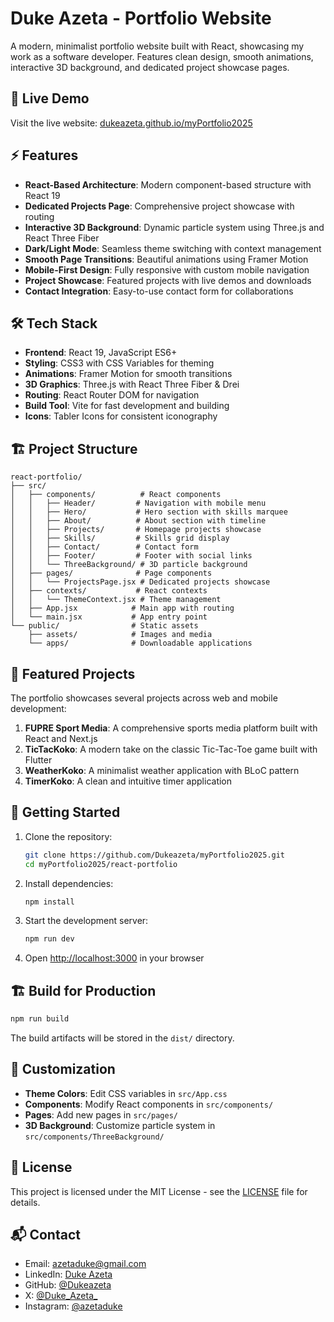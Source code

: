 # Duke Azeta - Portfolio Website

A modern, minimalist portfolio website built with React, showcasing my work as a software developer. Features clean design, smooth animations, interactive 3D background, and dedicated project showcase pages.

## 🌟 Live Demo

Visit the live website: [dukeazeta.github.io/myPortfolio2025](https://dukeazeta.github.io/myPortfolio2025)

## ⚡ Features

- **React-Based Architecture**: Modern component-based structure with React 19
- **Dedicated Projects Page**: Comprehensive project showcase with routing
- **Interactive 3D Background**: Dynamic particle system using Three.js and React Three Fiber
- **Dark/Light Mode**: Seamless theme switching with context management
- **Smooth Page Transitions**: Beautiful animations using Framer Motion
- **Mobile-First Design**: Fully responsive with custom mobile navigation
- **Project Showcase**: Featured projects with live demos and downloads
- **Contact Integration**: Easy-to-use contact form for collaborations

## 🛠️ Tech Stack

- **Frontend**: React 19, JavaScript ES6+
- **Styling**: CSS3 with CSS Variables for theming
- **Animations**: Framer Motion for smooth transitions
- **3D Graphics**: Three.js with React Three Fiber & Drei
- **Routing**: React Router DOM for navigation
- **Build Tool**: Vite for fast development and building
- **Icons**: Tabler Icons for consistent iconography

## 🏗️ Project Structure

```
react-portfolio/
├── src/
│   ├── components/          # React components
│   │   ├── Header/         # Navigation with mobile menu
│   │   ├── Hero/           # Hero section with skills marquee
│   │   ├── About/          # About section with timeline
│   │   ├── Projects/       # Homepage projects showcase
│   │   ├── Skills/         # Skills grid display
│   │   ├── Contact/        # Contact form
│   │   ├── Footer/         # Footer with social links
│   │   └── ThreeBackground/ # 3D particle background
│   ├── pages/              # Page components
│   │   └── ProjectsPage.jsx # Dedicated projects showcase
│   ├── contexts/           # React contexts
│   │   └── ThemeContext.jsx # Theme management
│   ├── App.jsx            # Main app with routing
│   └── main.jsx           # App entry point
└── public/                # Static assets
    ├── assets/            # Images and media
    └── apps/              # Downloadable applications
```

## 📱 Featured Projects

The portfolio showcases several projects across web and mobile development:

1. **FUPRE Sport Media**: A comprehensive sports media platform built with React and Next.js
2. **TicTacKoko**: A modern take on the classic Tic-Tac-Toe game built with Flutter
3. **WeatherKoko**: A minimalist weather application with BLoC pattern
4. **TimerKoko**: A clean and intuitive timer application

## 🚀 Getting Started

1. Clone the repository:
   ```bash
   git clone https://github.com/Dukeazeta/myPortfolio2025.git
   cd myPortfolio2025/react-portfolio
   ```

2. Install dependencies:
   ```bash
   npm install
   ```

3. Start the development server:
   ```bash
   npm run dev
   ```

4. Open [http://localhost:3000](http://localhost:3000) in your browser

## 🏗️ Build for Production

```bash
npm run build
```

The build artifacts will be stored in the `dist/` directory.

## 🎨 Customization

- **Theme Colors**: Edit CSS variables in `src/App.css`
- **Components**: Modify React components in `src/components/`
- **Pages**: Add new pages in `src/pages/`
- **3D Background**: Customize particle system in `src/components/ThreeBackground/`

## 📄 License

This project is licensed under the MIT License - see the [LICENSE](LICENSE) file for details.

## 📬 Contact

- Email: azetaduke@gmail.com
- LinkedIn: [Duke Azeta](https://linkedin.com/in/duke-azeta)
- GitHub: [@Dukeazeta](https://github.com/Dukeazeta)
- X: [@Duke_Azeta_](https://x.com/Duke_Azeta_)
- Instagram: [@azetaduke](https://www.instagram.com/azetaduke)
